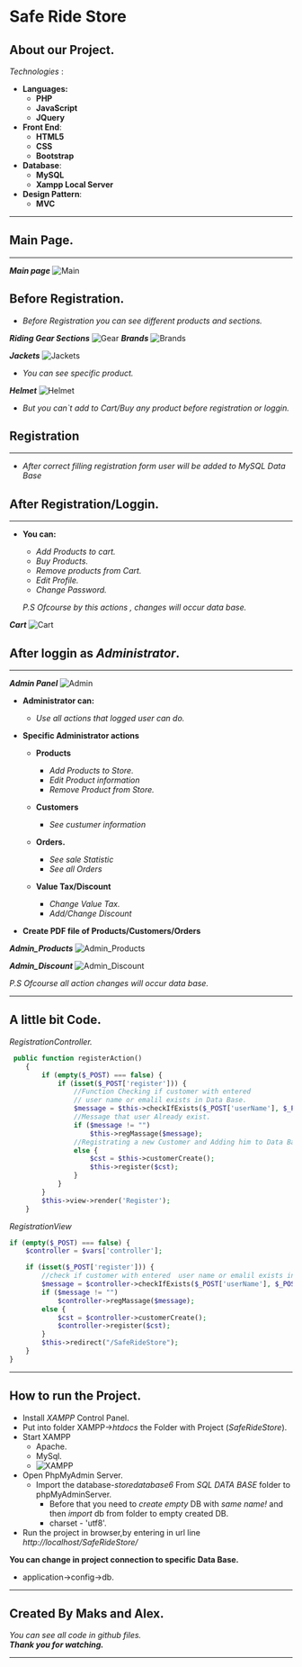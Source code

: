 
# Safe Ride Store

## About our Project.

*Technologies* :
+ **Languages:**
  + **PHP**
  + **JavaScript**
  + **JQuery**
+ **Front End**:
  + **HTML5**
  + **CSS**
  + **Bootstrap**
+ **Database**:
  +  **MySQL**
  +  **Xampp Local Server** 
+ **Design Pattern**:
  + **MVC**
___
##  Main Page.
___
***Main page***
![Main](./img/Main.jpg "Main")

## Before Registration.
+ *Before Registration you can see different products and sections.*<br>
  
***Riding Gear Sections***
![Gear](img/gear.jpg "Gear")
***Brands***
![Brands](img/Brands.jpg "Brands")

***Jackets***
![Jackets](img/jackets.jpg "Jackets")

+ *You  can see specific product.*
  
***Helmet***
![Helmet](img/Helmet.jpg "Helmet") 

+ *But you can`t add to Cart/Buy any product before registration or loggin.*

## Registration
___
+ *After correct filling registration form user will be added to MySQL Data Base*
 
## After Registration/Loggin.
___
+ **You can:**
  + *Add Products to cart.*
  + *Buy Products.*
  + *Remove products from Cart.*
  + *Edit Profile.*
  + *Change Password.* 

  *P.S Ofcourse by this actions , changes will occur data base.*

***Cart***
![Cart](img/cart.jpg "Cart") 

## After loggin as *Administrator*.
___
***Admin Panel***
![Admin](img/admin.jpg "Admin Panel") 

+ **Administrator can:**
  + *Use all actions that logged user can do.*
+ **Specific Administrator actions**
  + **Products**
      + *Add Products to Store.*
      + *Edit Product information*
      + *Remove Product from Store.*
  + **Customers**
      + *See custumer information*
  + **Orders.**
    + *See sale Statistic*
    + *See all Orders*
  
  + **Value Tax/Discount**
    + *Change Value Tax.*
    + *Add/Change Discount*  

+ **Create PDF file of Products/Customers/Orders**
  


***Admin_Products***
![Admin_Products](img/admin_products.jpg "Admin Products") 

***Admin_Discount***
![Admin_Discount](img/admin_discount.jpg "Admin Discount") 

*P.S Ofcourse all action changes will occur data base.*

___

## A little bit Code.

*RegistrationController.*
```PHP
 public function registerAction()
    {
        if (empty($_POST) === false) {
            if (isset($_POST['register'])) {
                //Function Checking if customer with entered 
                // user name or emalil exists in Data Base.
                $message = $this->checkIfExists($_POST['userName'], $_POST['email']);
                //Message that user Already exist. 
                if ($message != "")
                    $this->regMassage($message);
                //Registrating a new Customer and Adding him to Data Base.
                else {
                    $cst = $this->customerCreate();
                    $this->register($cst);
                }
            }
        }
        $this->view->render('Register');
    }
```
*RegistrationView*
```PHP
if (empty($_POST) === false) {
    $controller = $vars['controller'];

    if (isset($_POST['register'])) {
        //check if customer with entered  user name or emalil exists in data base
        $message = $controller->checkIfExists($_POST['userName'], $_POST['email']);
        if ($message != "")
            $controller->regMassage($message);
        else {
            $cst = $controller->customerCreate();
            $controller->register($cst);
        }
        $this->redirect("/SafeRideStore");
    }
}
```
___

## How to run the Project.
 + Install *XAMPP* Control Panel.
 + Put into folder XAMPP->*htdocs* the Folder with Project (*SafeRideStore*).
 + Start XAMPP
   + Apache.
   + MySql.
   + ![XAMPP](img/XAMPP.jpg/ "XAMPP") 
 + Open PhpMyAdmin Server.
   + Import the database-*storedatabase6* From *SQL DATA BASE* folder to phpMyAdminServer.
     + Before that you need to *create empty* DB with *same name!* and then *import* db from folder to empty created DB.
     + charset - 'utf8'.
 + Run the project in browser,by entering in url line *http://localhost/SafeRideStore/*

 **You can change in project connection to specific Data Base.**
+ application->config->db. 

___

## Created By Maks and Alex.

*You can see all code in github files.*<br>
***Thank you for watching.***
___

